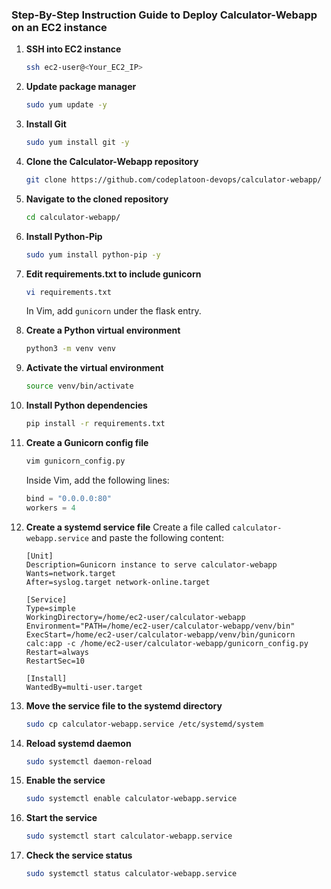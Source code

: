 ### Step-By-Step Instruction Guide to Deploy Calculator-Webapp on an EC2 instance

1. **SSH into EC2 instance**
    ```bash
    ssh ec2-user@<Your_EC2_IP>
    ```
   
2. **Update package manager**
    ```bash
    sudo yum update -y
    ```

3. **Install Git**
    ```bash
    sudo yum install git -y
    ```

4. **Clone the Calculator-Webapp repository**
    ```bash
    git clone https://github.com/codeplatoon-devops/calculator-webapp/
    ```

5. **Navigate to the cloned repository**
    ```bash
    cd calculator-webapp/
    ```

6. **Install Python-Pip**
    ```bash
    sudo yum install python-pip -y
    ```

7. **Edit requirements.txt to include gunicorn**
    ```bash
    vi requirements.txt
    ```
    In Vim, add `gunicorn` under the flask entry.

8. **Create a Python virtual environment**
    ```bash
    python3 -m venv venv
    ```

9. **Activate the virtual environment**
    ```bash
    source venv/bin/activate
    ```

10. **Install Python dependencies**
    ```bash
    pip install -r requirements.txt
    ```

11. **Create a Gunicorn config file**
    ```bash
    vim gunicorn_config.py
    ```
    Inside Vim, add the following lines:
    ```python
    bind = "0.0.0.0:80"
    workers = 4
    ```

12. **Create a systemd service file**
    Create a file called `calculator-webapp.service` and paste the following content:

    ```
    [Unit]
    Description=Gunicorn instance to serve calculator-webapp
    Wants=network.target
    After=syslog.target network-online.target
    
    [Service]
    Type=simple
    WorkingDirectory=/home/ec2-user/calculator-webapp
    Environment="PATH=/home/ec2-user/calculator-webapp/venv/bin"
    ExecStart=/home/ec2-user/calculator-webapp/venv/bin/gunicorn calc:app -c /home/ec2-user/calculator-webapp/gunicorn_config.py
    Restart=always
    RestartSec=10
    
    [Install]
    WantedBy=multi-user.target
    ```

13. **Move the service file to the systemd directory**
    ```bash
    sudo cp calculator-webapp.service /etc/systemd/system
    ```

14. **Reload systemd daemon**
    ```bash
    sudo systemctl daemon-reload
    ```

15. **Enable the service**
    ```bash
    sudo systemctl enable calculator-webapp.service
    ```

16. **Start the service**
    ```bash
    sudo systemctl start calculator-webapp.service
    ```

17. **Check the service status**
    ```bash
    sudo systemctl status calculator-webapp.service
    ```
